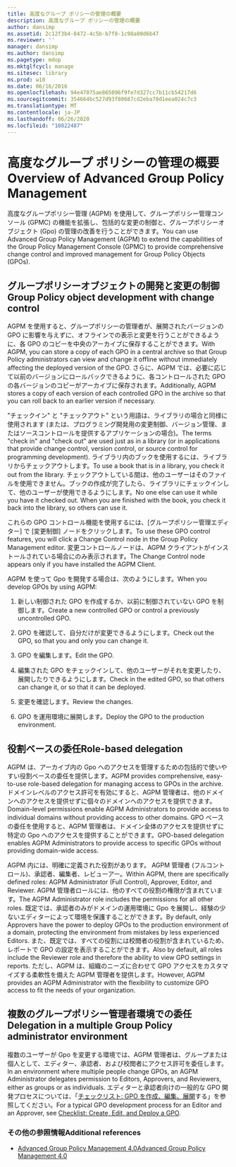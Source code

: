 ```yaml
---
title: 高度なグループ ポリシーの管理の概要
description: 高度なグループ ポリシーの管理の概要
author: dansimp
ms.assetid: 2c12f3b4-8472-4c5b-b7f8-1c98a80d6b47
ms.reviewer: ''
manager: dansimp
ms.author: dansimp
ms.pagetype: mdop
ms.mktglfcycl: manage
ms.sitesec: library
ms.prod: w10
ms.date: 06/16/2016
ms.openlocfilehash: 94e47075ae865096f9fe7d327cc7b11cb54217d6
ms.sourcegitcommit: 354664bc527d93f80687cd2eba70d1eea024c7c3
ms.translationtype: MT
ms.contentlocale: ja-JP
ms.lasthandoff: 06/26/2020
ms.locfileid: "10822487"
---
```

# <span data-ttu-id="73504-103">高度なグループ ポリシーの管理の概要</span><span class="sxs-lookup"><span data-stu-id="73504-103">Overview of Advanced Group Policy Management</span></span>


<span data-ttu-id="73504-104">高度なグループポリシー管理 (AGPM) を使用して、グループポリシー管理コンソール (GPMC) の機能を拡張し、包括的な変更の制御と、グループポリシーオブジェクト (Gpo) の管理の改善を行うことができます。</span><span class="sxs-lookup"><span data-stu-id="73504-104">You can use Advanced Group Policy Management (AGPM) to extend the capabilities of the Group Policy Management Console (GPMC) to provide comprehensive change control and improved management for Group Policy Objects (GPOs).</span></span>

## <span data-ttu-id="73504-105">グループポリシーオブジェクトの開発と変更の制御</span><span class="sxs-lookup"><span data-stu-id="73504-105">Group Policy object development with change control</span></span>


<span data-ttu-id="73504-106">AGPM を使用すると、グループポリシーの管理者が、展開されたバージョンの GPO に影響を与えずに、オフラインでの表示と変更を行うことができるように、各 GPO のコピーを中央のアーカイブに保存することができます。</span><span class="sxs-lookup"><span data-stu-id="73504-106">With AGPM, you can store a copy of each GPO in a central archive so that Group Policy administrators can view and change it offline without immediately affecting the deployed version of the GPO.</span></span> <span data-ttu-id="73504-107">さらに、AGPM では、必要に応じて以前のバージョンにロールバックできるように、各コントロールされた GPO の各バージョンのコピーがアーカイブに保存されます。</span><span class="sxs-lookup"><span data-stu-id="73504-107">Additionally, AGPM stores a copy of each version of each controlled GPO in the archive so that you can roll back to an earlier version if necessary.</span></span>

<span data-ttu-id="73504-108">"チェックイン" と "チェックアウト" という用語は、ライブラリの場合と同様に使用されます (または、プログラミング開発用の変更制御、バージョン管理、またはソースコントロールを提供するアプリケーションの場合)。</span><span class="sxs-lookup"><span data-stu-id="73504-108">The terms "check in" and "check out" are used just as in a library (or in applications that provide change control, version control, or source control for programming development).</span></span> <span data-ttu-id="73504-109">ライブラリ内のブックを使用するには、ライブラリからチェックアウトします。</span><span class="sxs-lookup"><span data-stu-id="73504-109">To use a book that is in a library, you check it out from the library.</span></span> <span data-ttu-id="73504-110">チェックアウトしている間は、他のユーザーはそのファイルを使用できません。ブックの作成が完了したら、ライブラリにチェックインして、他のユーザーが使用できるようにします。</span><span class="sxs-lookup"><span data-stu-id="73504-110">No one else can use it while you have it checked out. When you are finished with the book, you check it back into the library, so others can use it.</span></span>

<span data-ttu-id="73504-111">これらの GPO コントロール機能を使用するには、[グループポリシー管理エディター] で [変更制御] ノードをクリックします。</span><span class="sxs-lookup"><span data-stu-id="73504-111">To use these GPO control features, you will click a Change Control node in the Group Policy Management editor.</span></span> <span data-ttu-id="73504-112">変更コントロールノードは、AGPM クライアントがインストールされている場合にのみ表示されます。</span><span class="sxs-lookup"><span data-stu-id="73504-112">The Change Control node appears only if you have installed the AGPM Client.</span></span>

<span data-ttu-id="73504-113">AGPM を使って Gpo を開発する場合は、次のようにします。</span><span class="sxs-lookup"><span data-stu-id="73504-113">When you develop GPOs by using AGPM:</span></span>

1.  <span data-ttu-id="73504-114">新しい制御された GPO を作成するか、以前に制御されていない GPO を制御します。</span><span class="sxs-lookup"><span data-stu-id="73504-114">Create a new controlled GPO or control a previously uncontrolled GPO.</span></span>

2.  <span data-ttu-id="73504-115">GPO を確認して、自分だけが変更できるようにします。</span><span class="sxs-lookup"><span data-stu-id="73504-115">Check out the GPO, so that you and only you can change it.</span></span>

3.  <span data-ttu-id="73504-116">GPO を編集します。</span><span class="sxs-lookup"><span data-stu-id="73504-116">Edit the GPO.</span></span>

4.  <span data-ttu-id="73504-117">編集された GPO をチェックインして、他のユーザーがそれを変更したり、展開したりできるようにします。</span><span class="sxs-lookup"><span data-stu-id="73504-117">Check in the edited GPO, so that others can change it, or so that it can be deployed.</span></span>

5.  <span data-ttu-id="73504-118">変更を確認します。</span><span class="sxs-lookup"><span data-stu-id="73504-118">Review the changes.</span></span>

6.  <span data-ttu-id="73504-119">GPO を運用環境に展開します。</span><span class="sxs-lookup"><span data-stu-id="73504-119">Deploy the GPO to the production environment.</span></span>

## <span data-ttu-id="73504-120">役割ベースの委任</span><span class="sxs-lookup"><span data-stu-id="73504-120">Role-based delegation</span></span>


<span data-ttu-id="73504-121">AGPM は、アーカイブ内の Gpo へのアクセスを管理するための包括的で使いやすい役割ベースの委任を提供します。</span><span class="sxs-lookup"><span data-stu-id="73504-121">AGPM provides comprehensive, easy-to-use role-based delegation for managing access to GPOs in the archive.</span></span> <span data-ttu-id="73504-122">ドメインレベルのアクセス許可を有効にすると、AGPM 管理者は、他のドメインへのアクセスを提供せずに個々のドメインへのアクセスを提供できます。</span><span class="sxs-lookup"><span data-stu-id="73504-122">Domain-level permissions enable AGPM Administrators to provide access to individual domains without providing access to other domains.</span></span> <span data-ttu-id="73504-123">GPO ベースの委任を使用すると、AGPM 管理者は、ドメイン全体のアクセスを提供せずに特定の Gpo へのアクセスを提供することができます。</span><span class="sxs-lookup"><span data-stu-id="73504-123">GPO-based delegation enables AGPM Administrators to provide access to specific GPOs without providing domain-wide access.</span></span>

<span data-ttu-id="73504-124">AGPM 内には、明確に定義された役割があります。 AGPM 管理者 (フルコントロール)、承認者、編集者、レビューアー。</span><span class="sxs-lookup"><span data-stu-id="73504-124">Within AGPM, there are specifically defined roles: AGPM Administrator (Full Control), Approver, Editor, and Reviewer.</span></span> <span data-ttu-id="73504-125">AGPM 管理者ロールには、他のすべての役割の権限が含まれています。</span><span class="sxs-lookup"><span data-stu-id="73504-125">The AGPM Administrator role includes the permissions for all other roles.</span></span> <span data-ttu-id="73504-126">既定では、承認者のみがドメインの運用環境に Gpo を展開し、経験の少ないエディターによって環境を保護することができます。</span><span class="sxs-lookup"><span data-stu-id="73504-126">By default, only Approvers have the power to deploy GPOs to the production environment of a domain, protecting the environment from mistakes by less experienced Editors.</span></span> <span data-ttu-id="73504-127">また、既定では、すべての役割には校閲者の役割が含まれているため、レポートで GPO の設定を表示することができます。</span><span class="sxs-lookup"><span data-stu-id="73504-127">Also by default, all roles include the Reviewer role and therefore the ability to view GPO settings in reports.</span></span> <span data-ttu-id="73504-128">ただし、AGPM は、組織のニーズに合わせて GPO アクセスをカスタマイズする柔軟性を備えた AGPM 管理者を提供します。</span><span class="sxs-lookup"><span data-stu-id="73504-128">However, AGPM provides an AGPM Administrator with the flexibility to customize GPO access to fit the needs of your organization.</span></span>

## <span data-ttu-id="73504-129">複数のグループポリシー管理者環境での委任</span><span class="sxs-lookup"><span data-stu-id="73504-129">Delegation in a multiple Group Policy administrator environment</span></span>


<span data-ttu-id="73504-130">複数のユーザーが Gpo を変更する環境では、AGPM 管理者は、グループまたは個人として、エディター、承認者、および校閲者にアクセス許可を委任します。</span><span class="sxs-lookup"><span data-stu-id="73504-130">In an environment where multiple people change GPOs, an AGPM Administrator delegates permission to Editors, Approvers, and Reviewers, either as groups or as individuals.</span></span> <span data-ttu-id="73504-131">エディターと承認者向けの一般的な GPO 開発プロセスについては、「[チェックリスト: GPO を作成、編集、展開](checklist-create-edit-and-deploy-a-gpo-agpm40.md)する」を参照してください。</span><span class="sxs-lookup"><span data-stu-id="73504-131">For a typical GPO development process for an Editor and an Approver, see [Checklist: Create, Edit, and Deploy a GPO](checklist-create-edit-and-deploy-a-gpo-agpm40.md).</span></span>

### <span data-ttu-id="73504-132">その他の参照情報</span><span class="sxs-lookup"><span data-stu-id="73504-132">Additional references</span></span>

-   [<span data-ttu-id="73504-133">Advanced Group Policy Management 4.0</span><span class="sxs-lookup"><span data-stu-id="73504-133">Advanced Group Policy Management 4.0</span></span>](advanced-group-policy-management-40.md)

 

 





